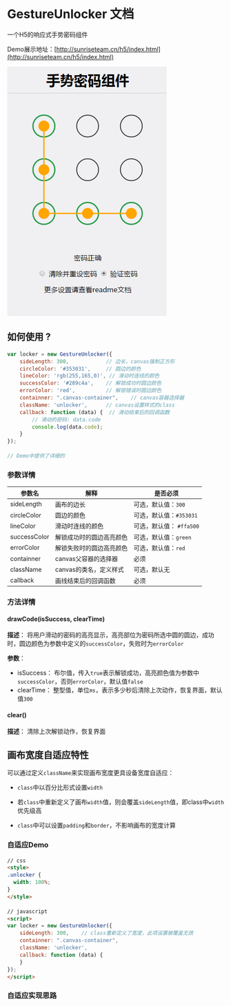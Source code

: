 # GestureUnlocker 文档

一个H5的响应式手势密码组件

Demo展示地址：[http://sunriseteam.cn/h5/index.html](http://sunriseteam.cn/h5/index.html)

![](./demo.png)

## 如何使用 ?

```javascript
var locker = new GestureUnlocker({
    sideLength: 300,			// 边长，canvas强制正方形
    circleColor: '#353031',		// 圆边的颜色 
    lineColor: 'rgb(255,165,0)', // 滑动时连线的颜色
    successColor: '#289c4a',	// 解锁成功时圆边颜色
    errorColor: 'red',			// 解锁错误时圆边颜色
    containner: ".canvas-container",	// canvas容器选择器
    className: 'unlocker',		// canvas设置样式的class
    callback: function (data) {  // 滑动结束后的回调函数
      	// 滑动的密码: data.code
      	console.log(data.code);
    }
});

// Demo中提供了详细的
```

### 参数详情

| 参数名          | 解释             | 是否必须              |
| ------------ | -------------- | ----------------- |
| sideLength   | 画布的边长          | 可选，默认值：`300`      |
| circleColor  | 圆边的颜色          | 可选，默认值：`#353031`  |
| lineColor    | 滑动时连线的颜色       | 可选，默认值： `#ffa500` |
| successColor | 解锁成功时的圆边高亮颜色   | 可选，默认值：`green`    |
| errorColor   | 解锁失败时的圆边高亮颜色   | 可选，默认值：`red`      |
| containner   | canvas父容器的选择器  | 必须                |
| className    | canvas的类名，定义样式 | 可选，默认无            |
| callback     | 画线结束后的回调函数     | 必须                |

### 方法详情

#### drawCode(isSuccess, clearTime)

**描述**： 将用户滑动的密码的高亮显示，高亮部位为密码所选中圆的圆边，成功时，圆边颜色为参数中定义的`successColor`，失败时为`errorColor`

**参数**：

* isSuccess： 布尔值，传入`true`表示解锁成功，高亮颜色值为参数中`successColor`，否则`errorColor`，默认值`false`
* clearTime： 整型值，单位`ms`，表示多少秒后清除上次动作，恢复界面，默认值`300`

#### clear()

**描述**： 清除上次解锁动作，恢复界面

## 画布宽度自适应特性

可以通过定义`className`来实现画布宽度更具设备宽度自适应：

* `class`中以百分比形式设置`width`


* 若`class`中重新定义了画布`width`值，则会覆盖`sideLength`值，即class中`width`优先级高
* `class`中可以设置`padding`和`border`，不影响画布的宽度计算

### 自适应Demo

```html
// css
<style>
.unlocker {
  width: 100%;
}
</style>

// javascript
<script>
var locker = new GestureUnlocker({
    sideLength: 300,	// class重新定义了宽度，此项设置被覆盖无效
    containner: ".canvas-container",
    className: 'unlocker',
    callback: function (data) {
    }
});
</script>
```

### 自适应实现思路

